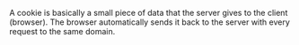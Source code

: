 A cookie is basically a small piece of data that the server gives to the client (browser). The browser automatically sends it back to the server with every request to the same domain.